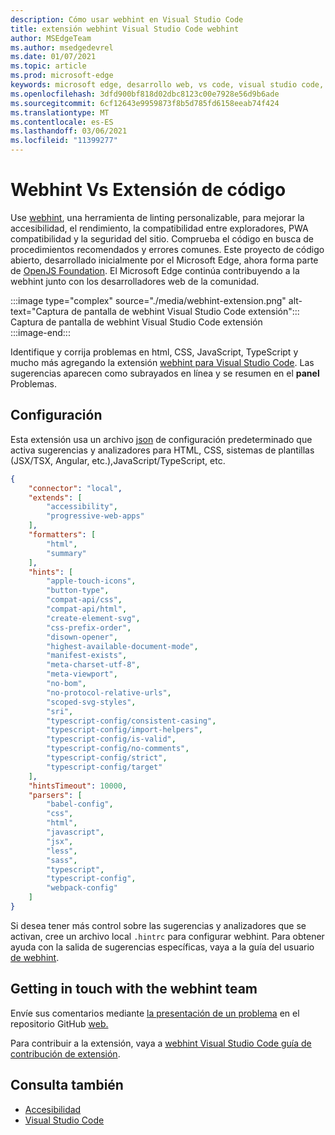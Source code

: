 ```yaml
---
description: Cómo usar webhint en Visual Studio Code
title: extensión webhint Visual Studio Code webhint
author: MSEdgeTeam
ms.author: msedgedevrel
ms.date: 01/07/2021
ms.topic: article
ms.prod: microsoft-edge
keywords: microsoft edge, desarrollo web, vs code, visual studio code, webhint
ms.openlocfilehash: 3dfd900bf818d02dbc8123c00e7928e56d9b6ade
ms.sourcegitcommit: 6cf12643e9959873f8b5d785fd6158eeab74f424
ms.translationtype: MT
ms.contentlocale: es-ES
ms.lasthandoff: 03/06/2021
ms.locfileid: "11399277"
---
```

# <a name="webhint-vs-code-extension"></a>Webhint Vs Extensión de código  

Use [webhint][WebhintMain], una herramienta de linting personalizable, para mejorar la accesibilidad, el rendimiento, la compatibilidad entre exploradores, PWA compatibilidad y la seguridad del sitio.  Comprueba el código en busca de procedimientos recomendados y errores comunes. Este proyecto de código abierto, desarrollado inicialmente por el Microsoft Edge, ahora forma parte de [OpenJS Foundation][OpenjsFoundation].  El Microsoft Edge continúa contribuyendo a la webhint junto con los desarrolladores web de la comunidad.  

:::image type="complex" source="./media/webhint-extension.png" alt-text="Captura de pantalla de webhint Visual Studio Code extensión":::
   Captura de pantalla de webhint Visual Studio Code extensión  
:::image-end:::

<!--![Screenshot of webhint Visual Studio Code extension][ImageWebhintExtension]  -->  

Identifique y corrija problemas en html, CSS, JavaScript, TypeScript y mucho más agregando la extensión [webhint para Visual Studio Code][VisualstudioMarketplaceWebhint].  Las sugerencias aparecen como subrayados en línea y se resumen en el **panel** Problemas.  

## <a name="configuration"></a>Configuración  

Esta extensión usa un archivo [json][GithubWebhintioIndexjson] de configuración predeterminado que activa sugerencias y analizadores para HTML, CSS, sistemas de plantillas \(JSX/TSX, Angular, etc.),JavaScript/TypeScript, etc.  

```json
{
    "connector": "local",
    "extends": [
        "accessibility",
        "progressive-web-apps"
    ],
    "formatters": [
        "html",
        "summary"
    ],
    "hints": [
        "apple-touch-icons",
        "button-type",
        "compat-api/css",
        "compat-api/html",
        "create-element-svg",
        "css-prefix-order",
        "disown-opener",
        "highest-available-document-mode",
        "manifest-exists",
        "meta-charset-utf-8",
        "meta-viewport",
        "no-bom",
        "no-protocol-relative-urls",
        "scoped-svg-styles",
        "sri",
        "typescript-config/consistent-casing",
        "typescript-config/import-helpers",
        "typescript-config/is-valid",
        "typescript-config/no-comments",
        "typescript-config/strict",
        "typescript-config/target"
    ],
    "hintsTimeout": 10000,
    "parsers": [
        "babel-config",
        "css",
        "html",
        "javascript",
        "jsx",
        "less",
        "sass",
        "typescript",
        "typescript-config",
        "webpack-config"
    ]
}
```  

Si desea tener más control sobre las sugerencias y analizadores que se activan, cree un archivo local `.hintrc` para configurar webhint.  Para obtener ayuda con la salida de sugerencias específicas, vaya a la guía del usuario [de webhint][WebhintDocsUserguideConfiguringSummary].  

## <a name="getting-in-touch-with-the-webhint-team"></a>Getting in touch with the webhint team  

Envíe sus comentarios mediante [la presentación de un problema][GithubWebhintioIssuesNew] en el repositorio GitHub [web.][GithubWebhintio]  

Para contribuir a la extensión, vaya a [webhint Visual Studio Code guía de contribución de extensión][GithubWebhintioExtensionVscodeContributing].  

## <a name="see-also"></a>Consulta también  

*   [Accesibilidad][AccessibilityIndex]  
*   [Visual Studio Code][VisualstudiocodeIndex]  

<!-- image links -->  

<!--[ImageWebhintExtension]: ./media/webhint-extension.png "Screenshot of webhint Visual Studio Code extension"  -->  

<!--links -->  

[AccessibilityIndex]: /microsoft-edge/accessibility "Accesibilidad | Microsoft Docs"  

[VisualstudiocodeIndex]: /microsoft-edge/visual-studio-code/index "Visual Studio Code | Microsoft Docs"  

[GithubWebhintio]: https://github.com/webhintio/hint "webhint | GitHub"  
[GithubWebhintioExtensionVscodeContributing]: https://github.com/webhintio/hint/blob/master/packages/extension-vscode/CONTRIBUTING.md "Contribuir: webhint | GitHub"  
[GithubWebhintioIndexjson]: https://github.com/webhintio/hint/blob/master/packages/configuration-development/index.json "index.js- webhintio/hint | GitHub"
[GithubWebhintioIssuesNew]: https://github.com/webhintio/hint/issues/new "Nuevos problemas: webhintio/hint | GitHub"  

[VisualstudioMarketplaceWebhint]: https://marketplace.visualstudio.com/items?itemName=webhint.vscode-webhint "webhint | Visual Studio Marketplace"  

[OpenjsFoundation]:  https://openjsf.org "OpenJS Foundation"  

[WebhintDocsUserguideConfiguringSummary]: https://webhint.io/docs/user-guide/configuring-webhint/summary "Configuración de webhint | Documentación de webhint"  
[WebhintMain]:  https://webhint.io "webhint"  
